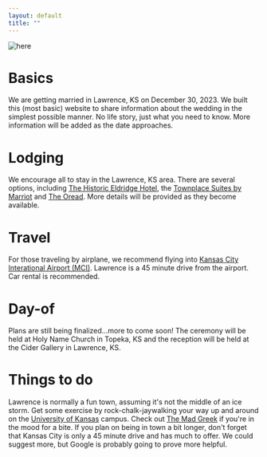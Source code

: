 ```yaml
---
layout: default
title: ""
---
```


![here](/assets/collage.png)

# Basics

We are getting married in Lawrence, KS on December 30, 2023.
We built this (most basic) website to share information about the wedding in the simplest possible manner.
No life story, just what you need to know.
More information will be added as the date approaches.

# Lodging

We encourage all to stay in the Lawrence, KS area. There are several options, including
[The Historic Eldridge Hotel](https://eldridgehotel.com/),
the [Townplace Suites by Marriot](https://www.marriott.com/en-us/hotels/foets-towneplace-suites-lawrence-downtown/overview/)
and [The Oread](https://theoread.com/). More details will be provided as they become available.

# Travel

For those traveling by airplane, we recommend flying into [Kansas City Interational Airport (MCI)](https://www.flykci.com/).
Lawrence is a 45 minute drive from the airport. Car rental is recommended.

# Day-of

Plans are still being finalized...more to come soon! The ceremony will be held at Holy Name Church in Topeka, KS
and the reception will be held at the Cider Gallery in Lawrence, KS.

# Things to do

Lawrence is normally a fun town, assuming it's not the middle of an ice storm. Get some exercise by rock-chalk-jaywalking
your way up and around on the [University of Kansas](https://ku.edu/) campus. Check out
[The Mad Greek](https://www.themadgreeklawrence.com/) if you're in the mood for a bite. If you plan on being in town
a bit longer, don't forget that Kansas City is only a 45 minute drive and has much to offer.
We could suggest more, but Google is probably going to prove more helpful.
